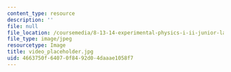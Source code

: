 ```yaml
---
content_type: resource
description: ''
file: null
file_location: /coursemedia/8-13-14-experimental-physics-i-ii-junior-lab-fall-2016-spring-2017/4663750f64070f8492d04daaae1058f7_video_placeholder.jpg
file_type: image/jpeg
resourcetype: Image
title: video_placeholder.jpg
uid: 4663750f-6407-0f84-92d0-4daaae1058f7
---
```

